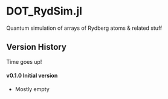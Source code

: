 # DOT_RydSim.jl
Quantum simulation of arrays of Rydberg atoms &amp; related stuff

## Version History

Time goes up!

####  **v0.1.0** Initial version
* Mostly empty
